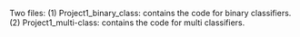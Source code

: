 Two files:
(1) Project1_binary_class: contains the code for binary classifiers.
(2) Project1_multi-class: contains the code for multi classifiers.


